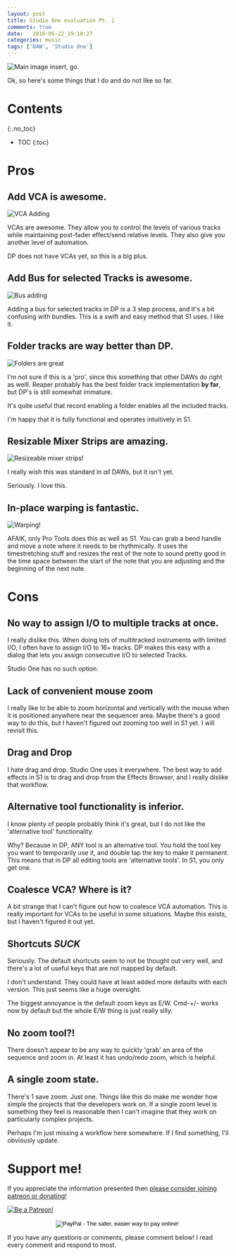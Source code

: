 ```yaml
---
layout: post
title: Studio One evaluation Pt. 1
comments: true
date:   2016-05-22_19:10:27 
categories: music
tags: ['DAW', 'Studio One']
---
```


![Main image insert, go.](/assets/StudioEvaluatione/main.png)

Ok, so here's some things that I do and do not like so far.

<!--more-->

# Contents
{:.no_toc}
* TOC
{:toc}

# Pros

## Add VCA is awesome.

![VCA Adding](/assets/StudioEvaluatione/VCA.png)

VCAs are awesome. They allow you to control the levels of various tracks while maintaining post-fader effect/send relative levels. They also give you another level of automation.

DP does not have VCAs yet, so this is a big plus.

## Add Bus for selected Tracks is awesome.

![Bus adding](/assets/StudioEvaluatione/bus.png)

Adding a bus for selected tracks in DP is a 3 step process, and it's a bit confusing with bundles. This is a swift and easy method that S1 uses. I like it.

## Folder tracks are way better than DP.

![Folders are great](/assets/StudioEvaluatione/Folder.png)

I'm not sure if this is a 'pro', since this something that other DAWs do right as welll. Reaper probably has the best folder track implementation __by far__, but DP's is still somewhat immature.

It's quite useful that record enabling a folder enables all the included tracks.

I'm happy that it is fully functional and operates intuitively in S1.

## Resizable Mixer Strips are amazing.

![Resizeable mixer strips!](/assets/StudioEvaluatione/resize.gif)

I really wish this was standard in _all_ DAWs, but it isn't yet.

Seriously. I love this.

## In-place warping is fantastic.

![Warping!](/assets/StudioEvaluatione/warp.gif)

AFAIK, only Pro Tools does this as well as S1. You can grab a bend handle and move a note where it needs to be rhythmically. It uses the timestretching stuff and resizes the rest of the note to sound pretty good in the time space between the start of the note that you are adjusting and the beginning of the next note.

# Cons

## No way to assign I/O to multiple tracks at once.

I really dislike this. When doing lots of multitracked instruments with limited I/O, I often have to assign I/O to 16+ tracks. DP makes this easy with a dialog that lets you assign consecutive I/O to selected Tracks.

Studio One has no such option.

## Lack of convenient mouse zoom

I really like to be able to zoom horizontal and vertically with the mouse when it is positioned anywhere near the sequencer area. Maybe there's a good way to do this, but I haven't figured out zooming too well in S1 yet. I will revisit this.

## Drag and Drop

I hate drag and drop. Studio One uses it everywhere. The best way to add effects in S1 is to drag and drop from the Effects Browser, and I really dislike that workflow.

## Alternative tool functionality is inferior.

I know plenty of people probably think it's great, but I do not like the 'alternative tool' functionality.

Why? Because in DP, ANY tool is an alternative tool. You hold the tool key you want to temporarily use it, and double tap the key to make it permanent. This means that in DP all editing tools are 'alternative tools'. In S1, you only get one.

## Coalesce VCA? Where is it?

A bit strange that I can't figure out how to coalesce VCA automation. This is really important for VCAs to be useful in some situations. Maybe this exists, but I haven't figured it out yet.
 
## Shortcuts *__SUCK__*

Seriously. The default shortcuts seem to not be thought out very well, and there's a lot of useful keys that are not mapped by default.

I don't understand. They could have at least added more defaults with each version. This just seems like a huge oversight.

The biggest annoyance is the default zoom keys as E/W. Cmd-+/- works now by default but the whole E/W thing is just really silly.

## No zoom tool?!

There doesn't appear to be any way to quickly 'grab' an area of the sequence and zoom in. At least it has undo/redo zoom, which is helpful.

## A single zoom state.

There's 1 save zoom. Just one. Things like this do make me wonder how simple the projects that the developers work on. If a single zoom level is something they feel is reasonable then I can't imagine that they work on particularly complex projects.

Perhaps I'm just missing a workflow here somewhere. If I find something, I'll obviously update. 

# Support me!

If you appreciate the information presented then <a href="/DonateNow/">please consider joining patreon or donating!</a>

<a href="https://www.patreon.com/bePatron?u=7465992"> <img class="patreon-button" src="/assets/Patreon.png" alt="Be a Patreon!"></a>

<form style="text-align: center;" action="https://www.paypal.com/cgi-bin/webscr" method="post" target="_top">
<input type="hidden" name="cmd" value="_s-xclick">
<input type="hidden" name="hosted_button_id" value="BR247JAZBTUJJ">
<input type="image" src="https://www.paypalobjects.com/en_US/i/btn/btn_donateCC_LG.gif" border="0" name="submit" alt="PayPal - The safer, easier way to pay online!">
<img alt="" border="0" src="https://www.paypalobjects.com/en_US/i/scr/pixel.gif" width="1" height="1">
</form>

If you have any questions or comments, please comment below! I read every comment and respond to most.